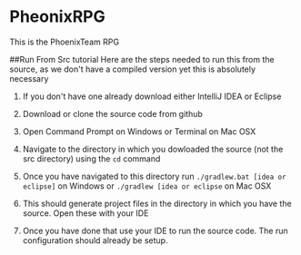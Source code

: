 PheonixRPG
==========

This is the PhoenixTeam RPG

##Run From Src tutorial
Here are the steps needed to run this from the source, as we don't have a compiled version yet this is absolutely necessary
1. If you don't have one already download either IntelliJ IDEA or Eclipse

2. Download or clone the source code from github

3. Open Command Prompt on Windows or Terminal on Mac OSX

4. Navigate to the directory in which you dowloaded the source (not the src directory) using the `cd` command

5. Once you have navigated to this directory run `./gradlew.bat [idea or eclipse]` on Windows or `./gradlew [idea or eclipse` on Mac OSX

6. This should generate project files in the directory in which you have the source. Open these with your IDE

7. Once you have done that use your IDE to run the source code. The run configuration should already be setup.
